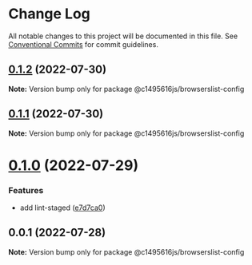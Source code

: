 # Change Log

All notable changes to this project will be documented in this file.
See [Conventional Commits](https://conventionalcommits.org) for commit guidelines.

## [0.1.2](https://github.com/c1495616js/jerry-fe-library/compare/@c1495616js/browserslist-config@0.1.1...@c1495616js/browserslist-config@0.1.2) (2022-07-30)

**Note:** Version bump only for package @c1495616js/browserslist-config





## [0.1.1](https://github.com/c1495616js/jerry-fe-library/compare/@c1495616js/browserslist-config@0.1.0...@c1495616js/browserslist-config@0.1.1) (2022-07-30)

**Note:** Version bump only for package @c1495616js/browserslist-config





# [0.1.0](https://github.com/c1495616js/jerry-fe-library/compare/@c1495616js/browserslist-config@0.0.1...@c1495616js/browserslist-config@0.1.0) (2022-07-29)


### Features

* add lint-staged ([e7d7ca0](https://github.com/c1495616js/jerry-fe-library/commit/e7d7ca02366321f602e6f10315be12fc6c2cd171))





## 0.0.1 (2022-07-28)

**Note:** Version bump only for package @c1495616js/browserslist-config
